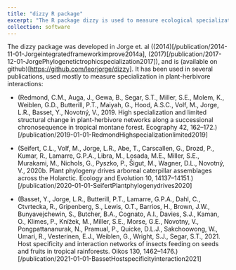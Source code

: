 ```yaml
---
title: "dizzy R package"
excerpt: "The R package dizzy is used to measure ecological specialization, accounting for resource similarity and availability"
collection: software
---
```


The dizzy package was developed in Jorge et. al ((2014)[/publication/2014-11-01-Jorgeintegratedframeworkimprove2014a], (2017)[/publication/2017-12-01-JorgePhylogenetictrophicspecialization2017]), and is (available on github)[https://github.com/leorjorge/dizzy]. It has been used in several publications, used mostly to measure specialization in plant-herbivore interactions:

* (Redmond, C.M., Auga, J., Gewa, B., Segar, S.T., Miller, S.E., Molem, K., Weiblen, G.D., Butterill, P.T., Maiyah, G., Hood, A.S.C., Volf, M., Jorge, L.R., Basset, Y., Novotný, V., 2019. High specialization and limited structural change in plant-herbivore networks along a successional chronosequence in tropical montane forest. Ecography 42, 162–172.)[/publication/2019-01-01-RedmondHighspecializationlimited2019]

* (Seifert, C.L., Volf, M., Jorge, L.R., Abe, T., Carscallen, G., Drozd, P., Kumar, R., Lamarre, G.P.A., Libra, M., Losada, M.E., Miller, S.E., Murakami, M., Nichols, G., Pyszko, P., Šigut, M., Wagner, D.L., Novotný, V., 2020b. Plant phylogeny drives arboreal caterpillar assemblages across the Holarctic. Ecology and Evolution 10, 14137–14151.)[/publication/2020-01-01-SeifertPlantphylogenydrives2020]

* (Basset, Y., Jorge, L.R., Butterill, P.T., Lamarre, G.P.A., Dahl, C., Ctvrtecka, R., Gripenberg, S., Lewis, O.T., Barrios, H., Brown, J.W., Bunyavejchewin, S., Butcher, B.A., Cognato, A.I., Davies, S.J., Kaman, O., Klimes, P., Knížek, M., Miller, S.E., Morse, G.E., Novotny, V., Pongpattananurak, N., Pramual, P., Quicke, D.L.J., Sakchoowong, W., Umari, R., Vesterinen, E.J., Weiblen, G., Wright, S.J., Segar, S.T., 2021. Host specificity and interaction networks of insects feeding on seeds and fruits in tropical rainforests. Oikos 130, 1462–1476.)[/publication/2021-01-01-BassetHostspecificityinteraction2021]

